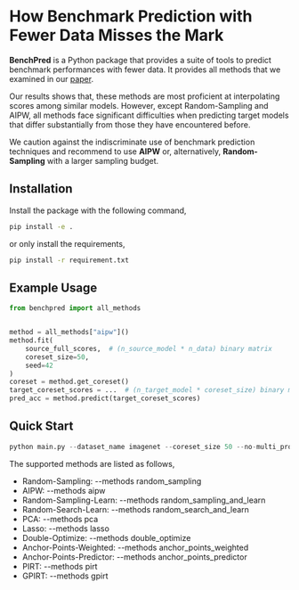 # How Benchmark Prediction with Fewer Data Misses the Mark

**BenchPred** is a Python package that provides a suite of tools to predict benchmark performances with fewer data. It provides all methods that we examined in our [paper](https://arxiv.org/).

Our results shows that, these methods are most proficient at interpolating scores among similar models.  However, except Random-Sampling and AIPW, all methods face significant difficulties when predicting target models that differ substantially from those they have encountered before.

We caution against the indiscriminate use of benchmark prediction techniques and recommend to use **AIPW** or, alternatively, **Random-Sampling** with a larger sampling budget.

## Installation

Install the package with the following command,

```bash
pip install -e .
```

or only install the requirements,

```bash
pip install -r requirement.txt
```

## Example Usage

```python
from benchpred import all_methods


method = all_methods["aipw"]()
method.fit(
    source_full_scores,  # (n_source_model * n_data) binary matrix
    coreset_size=50,  
    seed=42
)
coreset = method.get_coreset()
target_coreset_scores = ...  # (n_target_model * coreset_size) binary matrix based on coreset
pred_acc = method.predict(target_coreset_scores)
```

## Quick Start

```python
python main.py --dataset_name imagenet --coreset_size 50 --no-multi_process --methods aipw --num_run 1 --seed_start 0 --no-use_git
```

The supported methods are listed as follows,

- Random-Sampling: --methods random_sampling
- AIPW: --methods aipw
- Random-Sampling-Learn: --methods random_sampling_and_learn
- Random-Search-Learn: --methods random_search_and_learn
- PCA: --methods pca
- Lasso: --methods lasso
- Double-Optimize: --methods double_optimize
- Anchor-Points-Weighted: --methods anchor_points_weighted
- Anchor-Points-Predictor: --methods anchor_points_predictor
- PIRT: --methods pirt
- GPIRT: --methods gpirt
